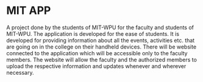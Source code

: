 # MIT APP   

A project done by the students of MIT-WPU for the faculty and students of MIT-WPU.
The application is developed for the ease of students. It is developed for providing information about all the events, activities etc. that are going on in the college on their handheld devices. There will be website connected to the application which will be accessible only to the faculty members. The website will allow the faculty and the authorized members to upload the respective information and updates whenever and wherever necessary. 

